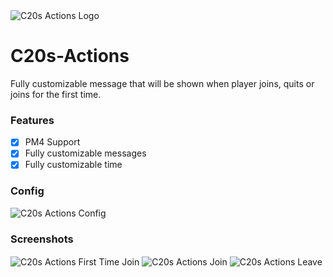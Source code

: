 <img src="https://github.com/creeperplayer20/C20s-Actions/blob/main/icon.png" alt="C20s Actions Logo" title="C20s Actions" align="center">

# C20s-Actions
Fully customizable message that will be shown when player joins, quits or joins for the first time.

### Features
- [X] PM4 Support
- [X] Fully customizable messages
- [X] Fully customizable time

### Config

<img src="https://github.com/creeperplayer20/C20s-Actions/blob/main/configPic.png" alt="C20s Actions Config" title="C20s Actions Config" align="center">

### Screenshots

<img src="https://github.com/creeperplayer20/C20s-Actions/blob/main/firstTime.png" alt="C20s Actions First Time Join" title="C20s Actions First Time Join" align="center">
<img src="https://github.com/creeperplayer20/C20s-Actions/blob/main/join.png" alt="C20s Actions Join" title="C20s Actions Join" align="center">
<img src="https://github.com/creeperplayer20/C20s-Actions/blob/main/leave.png" alt="C20s Actions Leave" title="C20s Actions Leave" align="center">
